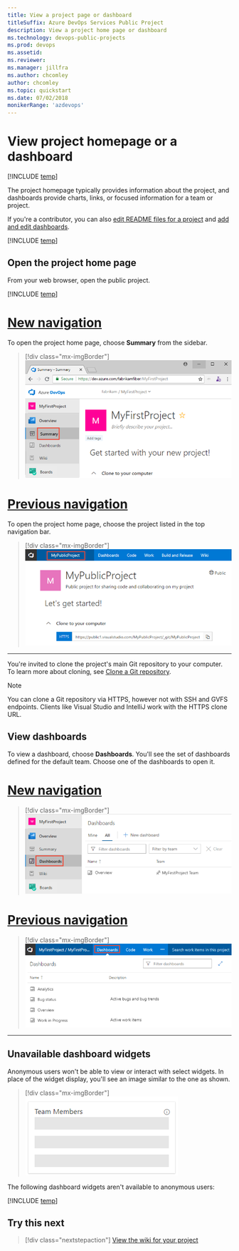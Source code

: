 ```yaml
---
title: View a project page or dashboard
titleSuffix: Azure DevOps Services Public Project
description: View a project home page or dashboard 
ms.technology: devops-public-projects
ms.prod: devops
ms.assetid:
ms.reviewer: 
ms.manager: jillfra
ms.author: chcomley
author: chcomley
ms.topic: quickstart
ms.date: 07/02/2018
monikerRange: 'azdevops'
---
```


# View project homepage or a dashboard 

[!INCLUDE [temp](_shared/version-public-projects.md)]  

The project homepage typically provides information about the project, and dashboards provide charts, links, or focused information for a team or project.   

If you're a contributor, you can also [edit README files for a project](../../project/wiki/project-vision-status.md) and [add and edit dashboards](../../report/dashboards/dashboards.md).  

[!INCLUDE [temp](_shared/anon-user.md)]   

## Open the project home page

From your web browser, open the public project.   

[!INCLUDE [temp](../../_shared/new-navigation-cloud.md)] 


# [New navigation](#tab/new-nav)

To open the project home page, choose **Summary** from the sidebar.

> [!div class="mx-imgBorder"]
> ![Open the Project Home Page, anonymous user](_img/project-page-vert-brn.png) 

# [Previous navigation](#tab/previous-nav)

To open the project home page, choose the project listed in the top navigation bar.  

> [!div class="mx-imgBorder"]
> ![Open the Project Home Page, anonymous user](_img/project-page-anon.png)  

---

You're invited to clone the project's main Git repository to your computer. To learn more about cloning, see [Clone a Git repository](clone-git-repo-public.md).

> [!NOTE]   
> You can clone a Git repository via HTTPS, however not with SSH and GVFS endpoints. Clients like Visual Studio and IntelliJ work with the HTTPS clone URL.


## View dashboards

To view a dashboard, choose **Dashboards**. You'll see the set of dashboards defined for the default team. Choose one of the dashboards to open it. 

# [New navigation](#tab/new-nav)  

> [!div class="mx-imgBorder"]
> ![Open Dashboards, anonymous user](_img/open-dashboards-vert.png) 

# [Previous navigation](#tab/previous-nav)  

> [!div class="mx-imgBorder"]
> ![Open Dashboards, anonymous user](_img/dashboard-view.png) 


--- 

## Unavailable dashboard widgets

Anonymous users won't be able to view or interact with select widgets. In place of the widget display, you'll see an image similar to the one as shown.  

> [!div class="mx-imgBorder"]
> ![Open Dashboards, anonymous user](_img/unavailable-widget-image.png)

The following dashboard widgets aren't available to anonymous users:

[!INCLUDE [temp](_shared/unavailable-widgets.md)]  

## Try this next

> [!div class="nextstepaction"]
> [View the wiki for your project](view-wiki-public.md) 




 


  